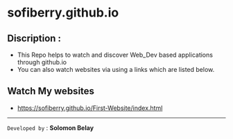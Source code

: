 # sofiberry.github.io


## Discription : 

- This Repo helps to watch and discover Web_Dev based applications through github.io 
- You can also watch websites via using a links which are listed below.

## Watch My websites

- https://sofiberry.github.io/First-Website/index.html

 
 <hr>
 
 
 `Developed by` : **Solomon Belay**
